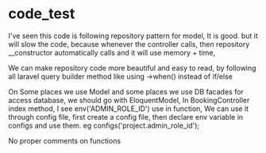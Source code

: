 # code_test
I've seen this code is following repository pattern for model, It is good. but it will slow the code, because whenever the controller calls, then repository __constructor automatically calls and it will use memory + time,

We can make repository code more beautiful and easy to read, by following all laravel query builder method
like using ->when() instead of if/else

On Some places we use Model and some places we use DB facades for access database, we should go with EloquentModel,
In BookingController index method, I see env('ADMIN_ROLE_ID') use in function,
We can use it through config file, first create a config file, then declare env variable in configs and use them. eg configs('project.admin_role_id');

No proper comments on functions